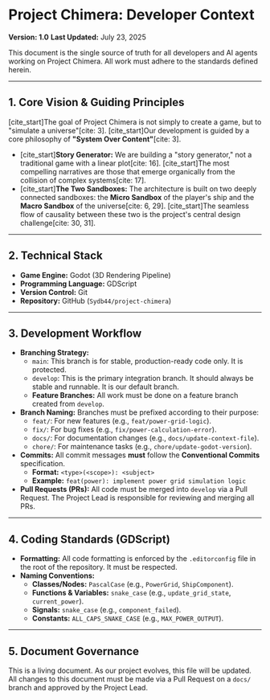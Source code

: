 # Project Chimera: Developer Context

**Version: 1.0**
**Last Updated:** July 23, 2025

This document is the single source of truth for all developers and AI agents working on Project Chimera. All work must adhere to the standards defined herein.

---

## 1. Core Vision & Guiding Principles

[cite_start]The goal of Project Chimera is not simply to create a game, but to "simulate a universe"[cite: 3]. [cite_start]Our development is guided by a core philosophy of **"System Over Content"**[cite: 3].

- [cite_start]**Story Generator:** We are building a "story generator," not a traditional game with a linear plot[cite: 16]. [cite_start]The most compelling narratives are those that emerge organically from the collision of complex systems[cite: 17].
- [cite_start]**The Two Sandboxes:** The architecture is built on two deeply connected sandboxes: the **Micro Sandbox** of the player's ship and the **Macro Sandbox** of the universe[cite: 6, 29]. [cite_start]The seamless flow of causality between these two is the project's central design challenge[cite: 30, 31].

---

## 2. Technical Stack

- **Game Engine:** Godot (3D Rendering Pipeline)
- **Programming Language:** GDScript
- **Version Control:** Git
- **Repository:** GitHub (`Sydb44/project-chimera`)

---

## 3. Development Workflow

- **Branching Strategy:**
  - `main`: This branch is for stable, production-ready code only. It is protected.
  - `develop`: This is the primary integration branch. It should always be stable and runnable. It is our default branch.
  - **Feature Branches:** All work must be done on a feature branch created from `develop`.
- **Branch Naming:** Branches must be prefixed according to their purpose:
  - `feat/`: For new features (e.g., `feat/power-grid-logic`).
  - `fix/`: For bug fixes (e.g., `fix/power-calculation-error`).
  - `docs/`: For documentation changes (e.g., `docs/update-context-file`).
  - `chore/`: For maintenance tasks (e.g., `chore/update-godot-version`).
- **Commits:** All commit messages **must** follow the **Conventional Commits** specification.
  - **Format:** `<type>(<scope>): <subject>`
  - **Example:** `feat(power): implement power grid simulation logic`
- **Pull Requests (PRs):** All code must be merged into `develop` via a Pull Request. The Project Lead is responsible for reviewing and merging all PRs.

---

## 4. Coding Standards (GDScript)

- **Formatting:** All code formatting is enforced by the `.editorconfig` file in the root of the repository. It must be respected.
- **Naming Conventions:**
  - **Classes/Nodes:** `PascalCase` (e.g., `PowerGrid`, `ShipComponent`).
  - **Functions & Variables:** `snake_case` (e.g., `update_grid_state`, `current_power`).
  - **Signals:** `snake_case` (e.g., `component_failed`).
  - **Constants:** `ALL_CAPS_SNAKE_CASE` (e.g., `MAX_POWER_OUTPUT`).

---

## 5. Document Governance

This is a living document. As our project evolves, this file will be updated. All changes to this document must be made via a Pull Request on a `docs/` branch and approved by the Project Lead.
